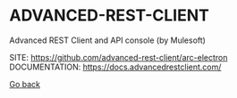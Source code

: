 # ADVANCED-REST-CLIENT

 Advanced REST Client and API console (by Mulesoft)
 
 SITE: https://github.com/advanced-rest-client/arc-electron
 DOCUMENTATION: https://docs.advancedrestclient.com/

 [Go back](https://portable-linux-apps.github.io/apps.html)
